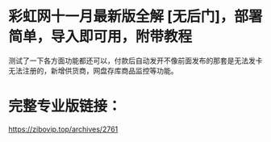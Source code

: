 # 彩虹网十一月最新版全解 [无后门]，部署简单，导入即可用，附带教程
测试了一下各方面功能都还可以，付款后自动发开不像前面发布的那套是无法发卡无法注册的，新增供货商，网盘存库商品监控等功能。
# 完整专业版链接：
https://zibovip.top/archives/2761
